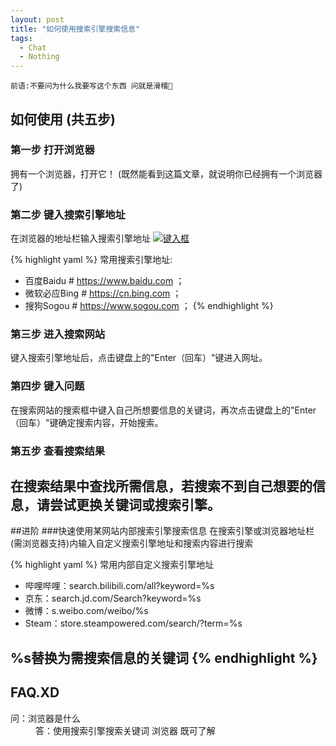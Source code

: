 ```yaml
---
layout: post
title: "如何使用搜索引擎搜索信息"
tags:
  - Chat
  - Nothing
---
```


`前语:不要问为什么我要写这个东西 问就是滑稽🤣`
## 如何使用 (共五步)
### 第一步 打开浏览器

拥有一个浏览器，打开它！
(既然能看到这篇文章，就说明你已经拥有一个浏览器了)

### 第二步 键入搜索引擎地址
在浏览器的地址栏输入搜索引擎地址
<a href="{{ site.url }}/images/post1-2.png"><img src="{{ site.url }}/images/post1-2.png" alt="键入框"></a>  

{% highlight yaml %}
常用搜索引擎地址:
- 百度Baidu # https://www.baidu.com ；
- 微软必应Bing # https://cn.bing.com ；
- 搜狗Sogou # https://www.sogou.com ；
{% endhighlight %}

### 第三步 进入搜索网站
键入搜索引擎地址后，点击键盘上的"Enter（回车）"键进入网址。

### 第四步 键入问题
在搜索网站的搜索框中键入自己所想要信息的关键词，再次点击键盘上的"Enter（回车）"键确定搜索内容，开始搜索。

### 第五步 查看搜索结果
在搜索结果中查找所需信息，若搜索不到自己想要的信息，请尝试更换关键词或搜索引擎。
---
##进阶
###快速使用某网站内部搜索引擎搜索信息
在搜索引擎或浏览器地址栏(需浏览器支持)内输入自定义搜索引擎地址和搜索内容进行搜索

{% highlight yaml %}
常用内部自定义搜索引擎地址
- 哔哩哔哩：search.bilibili.com/all?keyword=%s
- 京东：search.jd.com/Search?keyword=%s
- 微博：s.weibo.com/weibo/%s
- Steam：store.steampowered.com/search/?term=%s

%s替换为需搜索信息的关键词
{% endhighlight %}
---

## FAQ.XD
 <dl>
  <dt>问：浏览器是什么</dt>
  <dd>答：使用搜索引擎搜索关键词 浏览器 既可了解</dd>
</dl>

